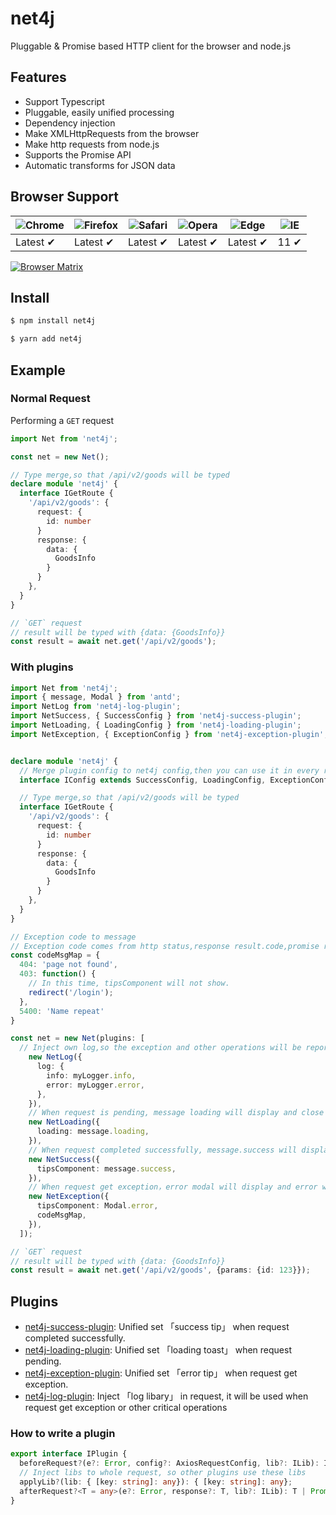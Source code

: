 # net4j

Pluggable & Promise based HTTP client for the browser and node.js

## Features

* Support Typescript
* Pluggable, easily unified processing
* Dependency injection
* Make XMLHttpRequests from the browser
* Make http requests from node.js
* Supports the Promise API
* Automatic transforms for JSON data

## Browser Support

![Chrome](https://raw.github.com/alrra/browser-logos/master/src/chrome/chrome_48x48.png) | ![Firefox](https://raw.github.com/alrra/browser-logos/master/src/firefox/firefox_48x48.png) | ![Safari](https://raw.github.com/alrra/browser-logos/master/src/safari/safari_48x48.png) | ![Opera](https://raw.github.com/alrra/browser-logos/master/src/opera/opera_48x48.png) | ![Edge](https://raw.github.com/alrra/browser-logos/master/src/edge/edge_48x48.png) | ![IE](https://raw.github.com/alrra/browser-logos/master/src/archive/internet-explorer_9-11/internet-explorer_9-11_48x48.png) |
--- | --- | --- | --- | --- | --- |
Latest ✔ | Latest ✔ | Latest ✔ | Latest ✔ | Latest ✔ | 11 ✔ |

[![Browser Matrix](https://saucelabs.com/open_sauce/build_matrix/axios.svg)](https://saucelabs.com/u/axios)


## Install

```bash
$ npm install net4j

$ yarn add net4j
```

## Example

### Normal Request

Performing a `GET` request

```ts
import Net from 'net4j';

const net = new Net();

// Type merge,so that /api/v2/goods will be typed
declare module 'net4j' {
  interface IGetRoute {
    '/api/v2/goods': {
      request: {
        id: number
      }
      response: {
        data: {
          GoodsInfo
        } 
      }
    },
  }
}

// `GET` request
// result will be typed with {data: {GoodsInfo}}
const result = await net.get('/api/v2/goods');
```

### With plugins

```ts
import Net from 'net4j';
import { message, Modal } from 'antd';
import NetLog from 'net4j-log-plugin';
import NetSuccess, { SuccessConfig } from 'net4j-success-plugin';
import NetLoading, { LoadingConfig } from 'net4j-loading-plugin';
import NetException, { ExceptionConfig } from 'net4j-exception-plugin';


declare module 'net4j' {
  // Merge plugin config to net4j config,then you can use it in every requst in net4j
  interface IConfig extends SuccessConfig, LoadingConfig, ExceptionConfig {};

  // Type merge,so that /api/v2/goods will be typed
  interface IGetRoute {
    '/api/v2/goods': {
      request: {
        id: number
      }
      response: {
        data: {
          GoodsInfo
        } 
      }
    },
  }
}

// Exception code to message
// Exception code comes from http status,response result.code,promise reject error.code
const codeMsgMap = {
  404: 'page not found',
  403: function() {
    // In this time, tipsComponent will not show.
    redirect('/login');
  },
  5400: 'Name repeat'
}

const net = new Net(plugins: [
  // Inject own log,so the exception and other operations will be reported
    new NetLog({
      log: {
        info: myLogger.info,
        error: myLogger.error,
      },
    }),
    // When request is pending, message loading will display and close when request finish
    new NetLoading({
      loading: message.loading,
    }),
    // When request completed successfully, message.success will display
    new NetSuccess({
      tipsComponent: message.success,
    }),
    // When request get exception，error modal will display and error will be auto reported
    new NetException({
      tipsComponent: Modal.error,
      codeMsgMap,
    }),
  ]);

// `GET` request
// result will be typed with {data: {GoodsInfo}}
const result = await net.get('/api/v2/goods', {params: {id: 123}});
```

## Plugins

* [net4j-success-plugin](https://github.com/forthedamn/net4j/tree/master/packages/net4j-success-plugin): Unified set 「success tip」 when request completed successfully.
* [net4j-loading-plugin](https://github.com/forthedamn/net4j/tree/master/packages/net4j-loading-plugin): Unified set 「loading toast」 when request pending.
* [net4j-exception-plugin](https://github.com/forthedamn/net4j/tree/master/packages/net4j-exception-plugin): Unified set 「error tip」 when request get exception.
* [net4j-log-plugin](https://github.com/forthedamn/net4j/tree/master/packages/net4j-log-plugin): Inject 「log libary」 in request, it will be used when request get exception or other critical operations

### How to write a plugin

```ts
export interface IPlugin {
  beforeRequest?(e?: Error, config?: AxiosRequestConfig, lib?: ILib): IConfig | Promise<IConfig>;
  // Inject libs to whole request, so other plugins use these libs 
  applyLib?(lib: { [key: string]: any}): { [key: string]: any};
  afterRequest?<T = any>(e?: Error, response?: T, lib?: ILib): T | Promise<AxiosResponse<Error>>;
}
```
